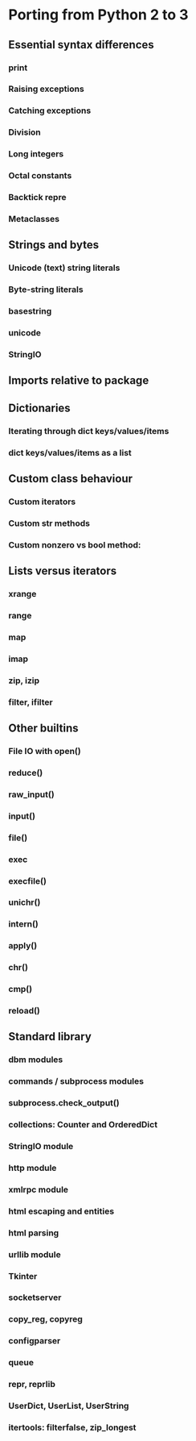 # Porting from Python 2 to 3


## Essential syntax differences

### print

### Raising exceptions

### Catching exceptions

### Division

### Long integers

### Octal constants

### Backtick repre

### Metaclasses


## Strings and bytes

### Unicode (text) string literals

### Byte-string literals

### basestring

### unicode

### StringIO


## Imports relative to package

## Dictionaries

### Iterating through dict keys/values/items

### dict keys/values/items as a list


## Custom class behaviour

### Custom iterators

### Custom __str__ methods

### Custom __nonzero__ vs __bool__ method:


## Lists versus iterators

### xrange

### range

### map

### imap

### zip, izip

### filter, ifilter


## Other builtins

### File IO with open()

### reduce()

### raw_input()

### input()

### file()

### exec

### execfile()

### unichr()

### intern()

### apply()

### chr()

### cmp()

### reload()


## Standard library

### dbm modules

### commands / subprocess modules

### subprocess.check_output()

### collections: Counter and OrderedDict

### StringIO module

### http module

### xmlrpc module

### html escaping and entities

### html parsing

### urllib module

### Tkinter

### socketserver

### copy_reg, copyreg

### configparser

### queue

### repr, reprlib

### UserDict, UserList, UserString

### itertools: filterfalse, zip_longest
